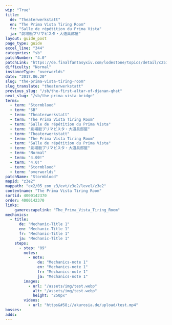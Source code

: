```yaml
---
wip: "True"
title:
  de: "Theaterwerkstatt"
  en: "The Prima Vista Tiring Room"
  fr: "Salle de répétition du Prima Vista"
  ja: "劇場艇プリマビスタ・大道具部屋"
layout: guide_post
page_type: guide
excel_line: "344"
categories: "sb"
patchNumber: "4.0"
patchLink: "https://de.finalfantasyxiv.com/lodestone/topics/detail/c2519c232d02fc2394c3830faa364611cd4e610c"
difficulty: "Normal"
instanceType: "overworlds"
date: "2017.06.20"
slug: "the-prima-vista-tiring-room"
slug_translate: "theaterwerkstatt"
previous_slug: "/sb/the-first-altar-of-djanan-qhat"
next_slug: "/sb/the-prima-vista-bridge"
terms:
  - term: "Stormblood"
  - term: "SB"
  - term: "Theaterwerkstatt"
  - term: "The Prima Vista Tiring Room"
  - term: "Salle de répétition du Prima Vista"
  - term: "劇場艇プリマビスタ・大道具部屋"
  - term: "Theaterwerkstatt"
  - term: "The Prima Vista Tiring Room"
  - term: "Salle de répétition du Prima Vista"
  - term: "劇場艇プリマビスタ・大道具部屋"
  - term: "Normal"
  - term: "4.00!"
  - term: "4.0!"
  - term: "Stormblood"
  - term: "overworlds"
patchName: "Stormblood"
mapid: "z3e2"
mappath: "ex2/05_zon_z3/evt/z3e2/level/z3e2"
contentname: "The Prima Vista Tiring Room"
sortid: 4000142370
order: 4000142370
links:
    gamerescapelink: "The_Prima_Vista_Tiring_Room"
mechanics:
  - title:
      de: "Mechanic-Title 1"
      en: "Mechanic-Title 1"
      fr: "Mechanic-Title 1"
      ja: "Mechanic-Title 1"
    steps:
      - step: "09"
        notes:
          - note:
              de: "Mechanics-note 1"
              en: "Mechanics-note 1"
              fr: "Mechanics-note 1"
              ja: "Mechanics-note 1"
        images:
          - url: "/assets/img/test.webp"
            alt: "/assets/img/test.webp"
            height: "250px"
        videos:
          - url: "https&#58;//akurosia.de/upload/test.mp4"
bosses:
adds:
---
```

